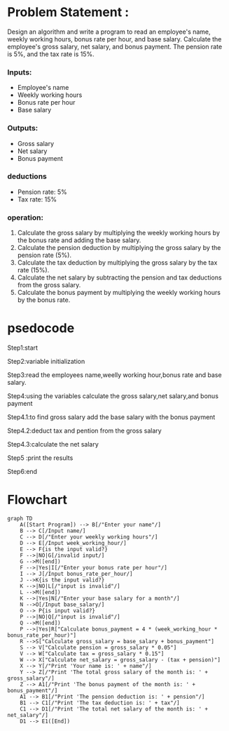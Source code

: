 # Problem Statement :
Design an algorithm and write a program to read an employee's name, weekly working hours, bonus rate per hour, and base salary. Calculate the employee's gross salary, net salary, and bonus payment. The pension rate is 5%, and the tax rate is 15%.

###  Inputs:
- Employee's name
- Weekly working hours
- Bonus rate per hour
- Base salary

###  Outputs:
- Gross salary
- Net salary
- Bonus payment

### deductions
- Pension rate: 5%
- Tax rate: 15%

### operation:

1. Calculate the gross salary by multiplying the weekly working hours by the bonus rate and adding the base salary.
2. Calculate the pension deduction by multiplying the gross salary by the pension rate (5%).
3. Calculate the tax deduction by multiplying the gross salary by the tax rate (15%).
4. Calculate the net salary by subtracting the pension and tax deductions from the gross salary.
5. Calculate the bonus payment by multiplying the weekly working hours by the bonus rate.

# psedocode

Step1:start 

Step2:variable initialization

Step3:read the employees name,weelly working hour,bonus rate and base salary.

Step4:using the variables calculate the gross salary,net salary,and bonus payment

Step4.1:to find gross salary add the base salary with the bonus payment

Step4.2:deduct tax and pention from the gross salary

Step4.3:calculate the net salary

Step5 :print the results

Step6:end

# Flowchart

``` mermaid
graph TD
    A([Start Program]) --> B[/"Enter your name"/]
    B --> C[/Input name/]
    C --> D[/"Enter your weekly working hours"/]
    D --> E[/Input week_working_hour/]
    E --> F{is the input valid?}
    F -->|NO|G[/invalid input/]
    G -->M([end]) 
    F -->|Yes|I[/"Enter your bonus rate per hour"/]
    I --> J[/Input bonus_rate_per_hour/]
    J -->K{is the input valid?}
    K -->|NO|L[/"input is invalid"/]
    L -->M([end])
    K -->|Yes|N[/"Enter your base salary for a month"/]
    N -->O[/Input base_salary/]
    O --> P{is input valid?}
    P -->|NO|Q[/"input is invalid"/]
    Q -->M([end])
    P -->|Yes|R["Calculate bonus_payment = 4 * (week_working_hour * bonus_rate_per_hour)"]
    R -->S["Calculate gross_salary = base_salary + bonus_payment"]
    S --> V["Calculate pension = gross_salary * 0.05"]
    V --> W["Calculate tax = gross_salary * 0.15"]
    W --> X["Calculate net_salary = gross_salary - (tax + pension)"]
    X --> Y[/"Print 'Your name is: ' + name"/]
    Y --> Z[/"Print 'The total gross salary of the month is: ' + gross_salary"/]
    Z --> A1[/"Print 'The bonus payment of the month is: ' + bonus_payment"/]
    A1 --> B1[/"Print 'The pension deduction is: ' + pension"/]
    B1 --> C1[/"Print 'The tax deduction is: ' + tax"/]
    C1 --> D1[/"Print 'The total net salary of the month is: ' + net_salary"/]
    D1 --> E1([End])
